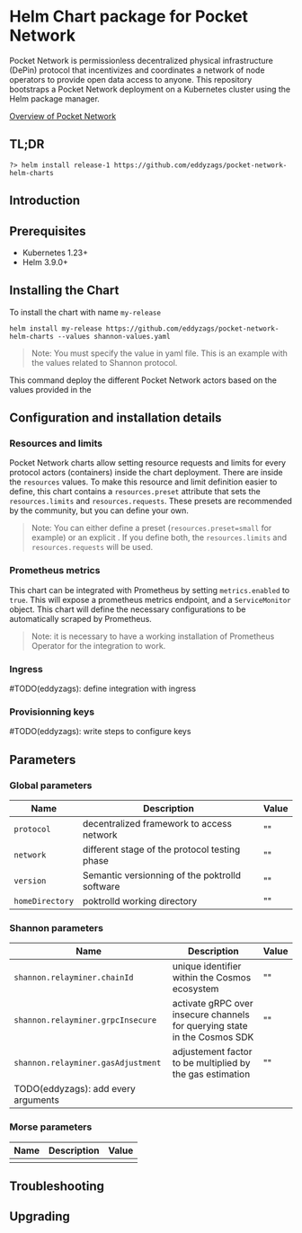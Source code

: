 # Helm Chart package for Pocket Network

Pocket Network is permissionless decentralized physical infrastructure (DePin) protocol that incentivizes and coordinates a network of node operators to provide open data access to anyone. This repository bootstraps a Pocket Network deployment on a Kubernetes cluster using the Helm package manager.

[Overview of Pocket Network](https://pocket.network/)

## TL;DR
```shell
?> helm install release-1 https://github.com/eddyzags/pocket-network-helm-charts
```
## Introduction

## Prerequisites
* Kubernetes 1.23+
* Helm 3.9.0+

## Installing the Chart

To install the chart with name `my-release`
```
helm install my-release https://github.com/eddyzags/pocket-network-helm-charts --values shannon-values.yaml
```
> Note: You must specify the value in yaml file. This is an example with the values related to Shannon protocol.

This command deploy the different Pocket Network actors based on the values provided in the 

## Configuration and installation details

### Resources and limits

Pocket Network charts allow setting resource requests and limits for every protocol actors (containers) inside the chart deployment. There are inside the `resources` values.
To make this resource and limit definition easier to define, this chart contains a `resources.preset` attribute that sets the `resources.limits` and `resources.requests`. These presets are recommended by the community, but you can define your own.

> Note: You can either define a preset (`resources.preset=small` for example) or an explicit . If you define both, the `resources.limits` and `resources.requests` will be used.

### Prometheus metrics

This chart can be integrated with Prometheus by setting `metrics.enabled` to `true`. This will expose a prometheus metrics endpoint, and a `ServiceMonitor` object. This chart will define the necessary configurations to be automatically scraped by Prometheus.

> Note: it is necessary to have a working installation of Prometheus Operator for the integration to work.

### Ingress

#TODO(eddyzags): define integration with ingress

### Provisionning keys

#TODO(eddyzags): write steps to configure keys

## Parameters

### Global parameters

| Name            | Description                                    | Value |
|-----------------|------------------------------------------------|-------|
| `protocol`      | decentralized framework to access network      | ""    |
| `network`       | different stage of the protocol testing phase  | ""    |
| `version`       | Semantic versionning of the poktrolld software | ""    |
| `homeDirectory` | poktrolld working directory                    | ""    |

### Shannon parameters
| Name                                | Description                                                               | Value |
|-------------------------------------|---------------------------------------------------------------------------|-------|
| `shannon.relayminer.chainId`        | unique identifier within the Cosmos ecosystem                             | ""    |
| `shannon.relayminer.grpcInsecure`   | activate gRPC over insecure channels for querying state in the Cosmos SDK | ""    |
| `shannon.relayminer.gasAdjustment`  | adjustement factor to be multiplied by the gas estimation                 | ""    |
| TODO(eddyzags): add every arguments |                                                                           |       |

### Morse parameters
| Name | Description | Value |
|------|-------------|-------|
|      |             |       |

## Troubleshooting

## Upgrading
